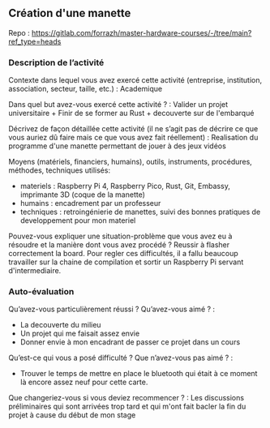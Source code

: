 ## Création d'une manette 

Repo : https://gitlab.com/forrazh/master-hardware-courses/-/tree/main?ref_type=heads

### Description de l’activité

Contexte dans lequel vous avez exercé cette activité (entreprise, institution, association, secteur, taille, etc.) : Academique

Dans quel but avez-vous exercé cette activité ? : Valider un projet universitaire + Finir de se former au Rust + decouverte sur de l'embarqué

Décrivez de façon détaillée cette activité (il ne s’agit pas de décrire ce que vous auriez dû faire mais ce que vous avez fait réellement) : Realisation du programme d'une manette permettant de jouer à des jeux vidéos

Moyens (matériels, financiers, humains), outils, instruments, procédures, méthodes, techniques utilisés: 
- materiels : Raspberry Pi 4, Raspberry Pico, Rust, Git, Embassy, imprimante 3D (coque de la manette)
- humains : encadrement par un professeur
- techniques : retroingénierie de manettes, suivi des bonnes pratiques de developpement pour mon materiel

Pouvez-vous expliquer une situation-problème que vous avez eu à résoudre et la manière dont vous avez procédé ? Reussir à flasher correctement la board. Pour regler ces difficultés, il a fallu beaucoup travailler sur la chaine de compilation et sortir un Raspberry Pi servant d'intermediaire.

### Auto-évaluation

Qu’avez-vous particulièrement réussi ? Qu’avez-vous aimé ? : 
- La decouverte du milieu
- Un projet qui me faisait assez envie
- Donner envie à mon encadrant de passer ce projet dans un cours

Qu’est-ce qui vous a posé difficulté ? Que n’avez-vous pas aimé ? : 
- Trouver le temps de mettre en place le bluetooth qui était à ce moment là encore assez neuf pour cette carte.

Que changeriez-vous si vous deviez recommencer ? : Les discussions préliminaires qui sont arrivées trop tard et qui m'ont fait bacler la fin du projet à cause du début de mon stage